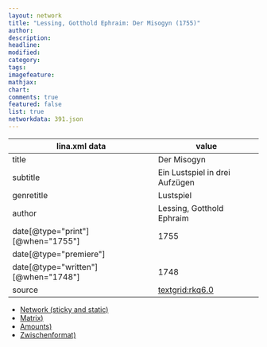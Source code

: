 ```yaml
---
layout: network
title: "Lessing, Gotthold Ephraim: Der Misogyn (1755)"
author:
description:
headline:
modified:
category:
tags:
imagefeature: 
mathjax: 
chart: 
comments: true
featured: false
list: true
networkdata: 391.json
---
```

lina.xml data  | value
------------- | -------------
title|Der Misogyn
subtitle|Ein Lustspiel in drei Aufzügen
genretitle|Lustspiel
author|Lessing, Gotthold Ephraim
date[@type="print"][@when="1755"]|1755
date[@type="premiere"]|
date[@type="written"][@when="1748"]|1748
source|[textgrid:rkq6.0](https://textgridlab.org/1.0/tgcrud-public/rest/textgrid:rkq6.0/data)



* [Network (sticky and static)](/linas/network391)
* [Matrix)](/linas/matrix391)
* [Amounts)](/linas/amount391)
* [Zwischenformat)](/linas/lina391 )
